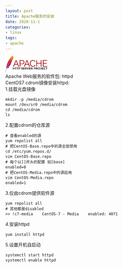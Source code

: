 ```yaml
---
layout: post
title: Apache服务的安装
date: 2020-11-1
categories:
- linux
tags:
- apache
---
```

<img src="/assets/post_image/httpd.png" height=50 weight=50><br>
Apache Web服务的软件包: httpd<br>
CentOS7 cdrom镜像安装httpd:<br>
1.挂载光盘镜像<br>
```
mkdir -p /media/cdrom
mount /dev/sr0 /media/cdrom
cd /media/cdrom
ls
```
2.配置cdrom的仓库源<br>
```
# 查看enabled的源
yum repolist all
# 把CentOS-Base.repo中的源全部禁用
cd /etc/yum.repos.d/
vim CentOS-Base.repo
# 每个以[]开头的配置 如[base]
enabled=0
# 把CentOS-Media.repo中的源启用
vim CentOS-Media.repo
enabled=1
```
3.仅由cdrom提供软件源<br>
```
yum repolist all
# 其他都是disabled
>> !c7-media    CentOS-7 - Media    enabled: 4071
```
4.安装httpd<br>
```
yum install httpd
```
5.设置开机自启动<br>
```
systemctl start httpd
systemctl enable httpd
```

